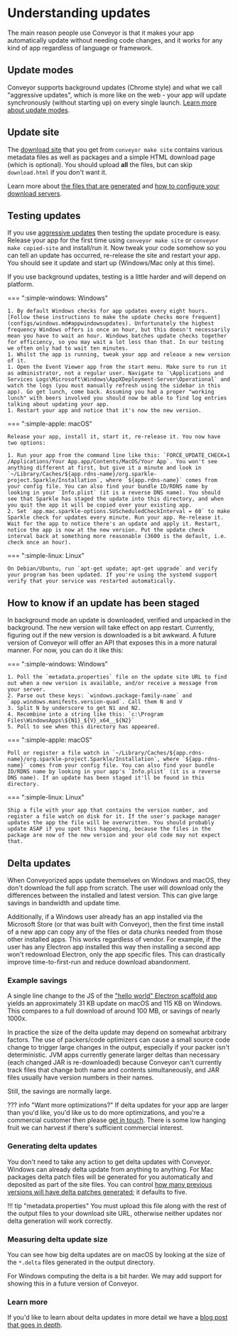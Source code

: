 # Understanding updates

The main reason people use Conveyor is that it makes your app automatically update without needing code changes, and it works for any kind
of app regardless of language or framework.

## Update modes

Conveyor supports background updates (Chrome style) and what we call "aggressive updates", which is more like on the web - your app
will update synchronously (without starting up) on every single launch. [Learn more about update modes](configs/update-modes.md).

## Update site

The [download site](configs/download-pages.md) that you get from `conveyor make site` contains various metadata files as well as packages 
and a simple HTML download page (which is optional). You should upload **all** the files, but can skip `download.html` if you don't want it.

Learn more about [the files that are generated](package-formats.md) and [how to configure your download servers](configuring-cdns.md).

## Testing updates

If you use [aggressive updates](configs/update-modes.md#aggressive-updates) then testing the update procedure is easy. Release your app for
the first time using `conveyor make site` or `conveyor make copied-site` and install/run it. Now tweak your code somehow so you can tell an
update has occurred, re-release the site and restart your app. You should see it update and start up (Windows/Mac only at this time).

If you use background updates, testing is a little harder and will depend on platform.

=== ":simple-windows: Windows"

    1. By default Windows checks for app updates every eight hours. [Follow these instructions to make the update checks more frequent](configs/windows.md#appwindowsupdates). Unfortunately the highest frequency Windows offers is once an hour, but this doesn't necessarily mean you have to wait an hour. Windows batches update checks together for efficiency, so you may wait a lot less than that. In our testing we often only had to wait ten minutes.
    1. Whilst the app is running, tweak your app and release a new version of it.
    1. Open the Event Viewer app from the start menu. Make sure to run it as administrator, not a regular user. Navigate to `\Applications and Services Logs\Microsoft\Windows\AppXDeployment-Server\Operational` and watch the logs (you must manually refresh using the sidebar in this app). Go get lunch, come back. Assuming you had a proper "working lunch" with beers involved you should now be able to find log entries talking about updating your app.
    1. Restart your app and notice that it's now the new version.

=== ":simple-apple: macOS"
      
    Release your app, install it, start it, re-release it. You now have two options:

    1. Run your app from the command line like this: `FORCE_UPDATE_CHECK=1 /Applications/Your App.app/Contents/MacOS/Your App`. You won't see anything different at first, but give it a minute and look in `~/Library/Caches/${app.rdns-name}/org.sparkle-project.Sparkle/Installation`, where `${app.rdns-name}` comes from your config file. You can also find your bundle ID/RDNS name by looking in your `Info.plist` (it is a reverse DNS name). You should see that Sparkle has staged the update into this directory, and when you quit the app it will be copied over your existing app.
    2. Set `app.mac.sparkle-options.SUScheduledCheckInterval = 60` to make Sparkle check for updates every minute. Run your app. Re-release it. Wait for the app to notice there's an update and apply it. Restart, notice the app is now at the new version. Put the update check interval back at something more reasonable (3600 is the default, i.e. check once an hour).

=== ":simple-linux: Linux"

    On Debian/Ubuntu, run `apt-get update; apt-get upgrade` and verify your program has been updated. If you're using the systemd support
    verify that your service was restarted automatically.

## How to know if an update has been staged

In background mode an update is downloaded, verified and unpacked in the background. The new version will take effect on app restart. Currently, figuring out if the new version is downloaded is a bit awkward. A future version of Conveyor will offer an API that exposes this in a more natural manner. For now, you can do it like this:

=== ":simple-windows: Windows"

    1. Poll the `metadata.properties` file on the update site URL to find out when a new version is available, and/or receive a message from your server.
    2. Parse out these keys: `windows.package-family-name` and `app.windows.manifests.version-quad`. Call them N and V
    3. Split N by underscore to get N1 and N2.
    4. Recombine into a string like this: `c:\Program Files\WindowsApps\${N1}_${V}_x64__${N2}`
    5. Poll to see when this directory has appeared.

=== ":simple-apple: macOS"

    Poll or register a file watch in `~/Library/Caches/${app.rdns-name}/org.sparkle-project.Sparkle/Installation`, where `${app.rdns-name}` comes from your config file. You can also find your bundle ID/RDNS name by looking in your app's `Info.plist` (it is a reverse DNS name). If an update has been staged it'll be found in this directory.

=== ":simple-linux: Linux"

    Ship a file with your app that contains the version number, and register a file watch on disk for it. If the user's package manager updates the app the file will be overwritten. You should probably update ASAP if you spot this happening, because the files in the package are now of the new version and your old code may not expect that.

## Delta updates

When Conveyorized apps update themselves on Windows and macOS, they don't download the full app from scratch. The user will 
download only the differences between the installed and latest version. This can give large savings in bandwidth and update time.

Additionally, if a Windows user already has an app installed via the Microsoft Store (or that was built with Conveyor), then the first
time install of a new app can copy any of the files or data chunks needed from those other installed apps. This works regardless of vendor.
For example, if the user has any Electron app installed this way then installing a second app won't redownload Electron, only the app
specific files. This can drastically improve time-to-first-run and reduce download abandonment.

### Example savings

A single line change to the JS of the ["hello world" Electron scaffold app](tutorial/hare/electron.md) yields an approximately 31 KB update on macOS and 115 KB
on Windows. This compares to a full download of around 100 MB, or savings of nearly 1000x.

In practice the size of the delta update may depend on somewhat arbitrary factors. The use of packers/code optimizers can cause a small 
source code change to trigger large changes in the output, especially if your packer isn't deterministic. JVM apps currently generate
larger deltas than necessary (each changed JAR is re-downloaded) because Conveyor can't currently track files that change both name and
contents simultaneously, and JAR files usually have version numbers in their names.

Still, the savings are normally large.

??? info "Want more optimizations?"
    If delta updates for your app are larger than you'd like, you'd like us to do more optimizations, and you're a commercial customer then 
    please [get in touch](mailto:contact@hydraulic.dev). There is some low hanging fruit we can harvest if there's sufficient commercial 
    interest.

### Generating delta updates

You don't need to take any action to get delta updates with Conveyor. Windows can already delta update from anything to anything. For Mac
packages delta patch files will be generated for you automatically and deposited as part of the site files. You can control [how many
previous versions will have delta patches generated](configs/mac.md#appmacdeltas); it defaults to five.

!!! tip "metadata.properties"
    You must upload this file along with the rest of the output files to your download site URL, otherwise neither updates nor delta
    generation will work correctly.
    
### Measuring delta update size

You can see how big delta updates are on macOS by looking at the size of the `*.delta` files generated in the output directory.

For Windows computing the delta is a bit harder. We may add support for showing this in a future version of Conveyor.

### Learn more

If you'd like to learn about delta updates in more detail we have a [blog post that goes in depth](https://hydraulic.dev/blog/20-deltas-diffed.html).
